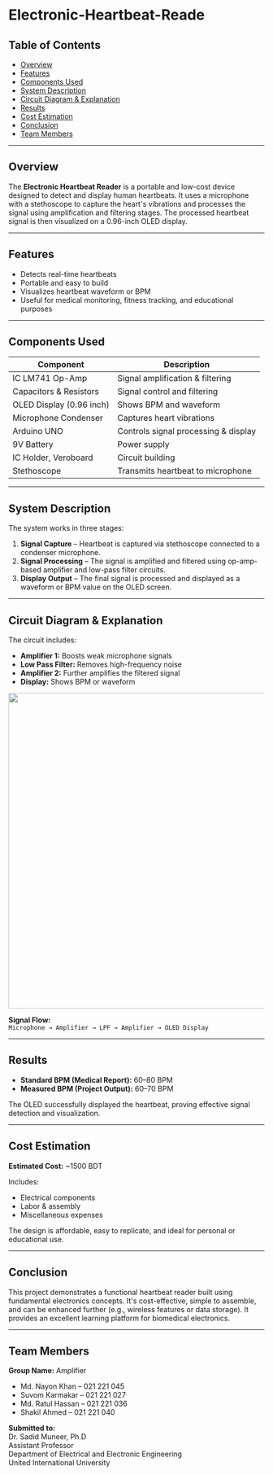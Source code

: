 # Electronic-Heartbeat-Reade

## Table of Contents
- [Overview](#overview)
- [Features](#features)
- [Components Used](#components-used)
- [System Description](#system-description)
- [Circuit Diagram & Explanation](#circuit-diagram--explanation)
- [Results](#results)
- [Cost Estimation](#cost-estimation)
- [Conclusion](#conclusion)
- [Team Members](#team-members)

---

## Overview
The **Electronic Heartbeat Reader** is a portable and low-cost device designed to detect and display human heartbeats. It uses a microphone with a stethoscope to capture the heart's vibrations and processes the signal using amplification and filtering stages. The processed heartbeat signal is then visualized on a 0.96-inch OLED display.

---

## Features
- Detects real-time heartbeats
- Portable and easy to build
- Visualizes heartbeat waveform or BPM
- Useful for medical monitoring, fitness tracking, and educational purposes

---

## Components Used
| Component                | Description                          |
|--------------------------|--------------------------------------|
| IC LM741 Op-Amp          | Signal amplification & filtering     |
| Capacitors & Resistors   | Signal control and filtering         |
| OLED Display (0.96 inch) | Shows BPM and waveform               |
| Microphone Condenser     | Captures heart vibrations            |
| Arduino UNO              | Controls signal processing & display |
| 9V Battery               | Power supply                         |
| IC Holder, Veroboard     | Circuit building                     |
| Stethoscope              | Transmits heartbeat to microphone    |

---

## System Description
The system works in three stages:
1. **Signal Capture** – Heartbeat is captured via stethoscope connected to a condenser microphone.
2. **Signal Processing** – The signal is amplified and filtered using op-amp-based amplifier and low-pass filter circuits.
3. **Display Output** – The final signal is processed and displayed as a waveform or BPM value on the OLED screen.

---

## Circuit Diagram & Explanation
The circuit includes:
- **Amplifier 1:** Boosts weak microphone signals  
- **Low Pass Filter:** Removes high-frequency noise  
- **Amplifier 2:** Further amplifies the filtered signal  
- **Display:** Shows BPM or waveform

<p align="center">
<img src="https://github.com/user-attachments/assets/911c4852-e10f-4d94-b466-82373629e006", width="620">
</p>

**Signal Flow:**  
`Microphone → Amplifier → LPF → Amplifier → OLED Display`

---

## Results
- **Standard BPM (Medical Report):** 60–80 BPM  
- **Measured BPM (Project Output):** 60–70 BPM  

The OLED successfully displayed the heartbeat, proving effective signal detection and visualization.

---

## Cost Estimation
**Estimated Cost:** ~1500 BDT

Includes:
- Electrical components
- Labor & assembly
- Miscellaneous expenses

The design is affordable, easy to replicate, and ideal for personal or educational use.

---

## Conclusion
This project demonstrates a functional heartbeat reader built using fundamental electronics concepts. It's cost-effective, simple to assemble, and can be enhanced further (e.g., wireless features or data storage). It provides an excellent learning platform for biomedical electronics.

---

## Team Members
**Group Name:** Amplifier  
- Md. Nayon Khan – 021 221 045  
- Suvom Karmakar – 021 221 027  
- Md. Ratul Hassan – 021 221 036  
- Shakil Ahmed – 021 221 040  

**Submitted to:**  
Dr. Sadid Muneer, Ph.D  
Assistant Professor  
Department of Electrical and Electronic Engineering  
United International University

